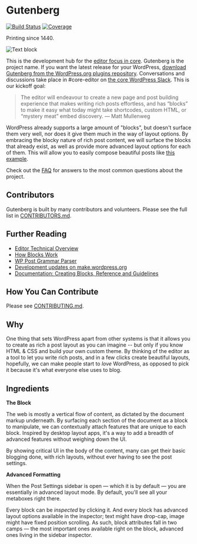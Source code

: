 # Gutenberg
[![Build Status](https://img.shields.io/travis/WordPress/gutenberg/master.svg)](https://travis-ci.org/WordPress/gutenberg)
[![Coverage](https://img.shields.io/codecov/c/github/WordPress/gutenberg/master.svg)](https://codecov.io/gh/WordPress/gutenberg)

Printing since 1440.

![Text block](https://wpcoredesign.mystagingwebsite.com/gutenberg/gutenberg.png)

This is the development hub for the <a href="https://make.wordpress.org/core/2017/01/04/focus-tech-and-design-leads/">editor focus in core</a>. Gutenberg is the project name. If you want the latest release for your WordPress, <a href="https://wordpress.org/plugins/gutenberg/">download Gutenberg from the WordPress.org plugins repository</a>. Conversations and discussions take place in #core-editor on <a href="https://make.wordpress.org/chat/">the core WordPress Slack</a>. This is our kickoff goal:

> The editor will endeavour to create a new page and post building experience that makes writing rich posts effortless, and has “blocks” to make it easy what today might take shortcodes, custom HTML, or “mystery meat” embed discovery. — Matt Mullenweg

WordPress already supports a large amount of "blocks", but doesn't surface them very well, nor does it give them much in the way of layout options. By embracing the blocky nature of rich post content, we will surface the blocks that already exist, as well as provide more advanced layout options for each of them. This will allow you to easily compose beautiful posts like <a href="http://moc.co/sandbox/example-post/">this example</a>.

Check out the <a href="https://github.com/WordPress/gutenberg/blob/master/docs/faq.md">FAQ</a> for answers to the most common questions about the project.

## Contributors

Gutenberg is built by many contributors and volunteers. Please see the full list in <a href="https://github.com/WordPress/gutenberg/blob/master/CONTRIBUTORS.md">CONTRIBUTORS.md</a>.

## Further Reading

- <a href="https://make.wordpress.org/core/2017/01/17/editor-technical-overview/">Editor Technical Overview</a>
- <a href="https://make.wordpress.org/core/2017/05/05/editor-how-little-blocks-work/">How Blocks Work</a>
- <a href="https://github.com/Automattic/wp-post-grammar">WP Post Grammar Parser</a>
- <a href="https://make.wordpress.org/core/tag/gutenberg/">Development updates on make.wordpress.org</a>
- <a href="http://gutenberg-devdoc.surge.sh/">Documentation: Creating Blocks, Reference and Guidelines</a>

## How You Can Contribute

Please see <a href="https://github.com/WordPress/gutenberg/blob/master/.github/CONTRIBUTING.md">CONTRIBUTING.md</a>.

## Why

One thing that sets WordPress apart from other systems is that it allows you to create as rich a post layout as you can imagine -- but only if you know HTML & CSS and build your own custom theme. By thinking of the editor as a tool to let you write rich posts, and in a few clicks create beautiful layouts, hopefully, we can make people start to _love_ WordPress, as opposed to pick it because it's what everyone else uses to blog.

## Ingredients

**The Block**

The web is mostly a vertical flow of content, as dictated by the document markup underneath. By surfacing each section of the document as a block to manipulate, we can contextually attach features that are unique to each block. Inspired by desktop layout apps, it's a way to add a breadth of advanced features without weighing down the UI.

By showing critical UI in the body of the content, many can get their basic blogging done, with rich layouts, without ever having to see the post settings.

**Advanced Formatting**

When the Post Settings sidebar is open — which it is by default — you are essentially in advanced layout mode. By default, you'll see all your metaboxes right there.

Every block can be _inspected_ by clicking it. And every block has advanced layout options available in the inspector; text might have drop-cap, image might have fixed position scrolling. As such, block attributes fall in two camps — the most important ones available right on the block, advanced ones living in the sidebar inspector.
